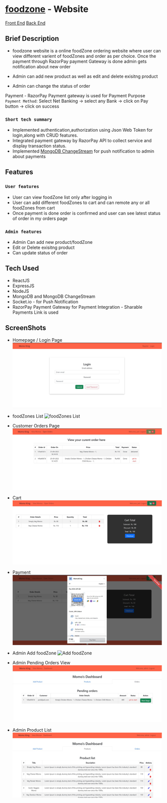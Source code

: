 # [foodzone](https://foodzone.netlify.app/) - Website

  [Front End](https://github.com/vishal-coder/foodZone-Ordering-App-Frontend)
  [Back End](https://github.com/vishal-coder/foodZone-Ordering-App-Backend)

## Brief Description

- foodzone website is a  online foodZone ordering website where user can view different varient of foodZones and order as per choice.
Once the payment through RazorPay payment Gateway is done admin gets notification about new order

- Admin can add new product as well as edit and delete exisitng product
- Admin can change the status of order 


Payment - RazorPay Payment gateway is used for Payment Purpose  
`Payment Method`:
Select Net Banking -> select any Bank -> click on Pay button -> click on success

### `Short tech summary`
  - Implemented authentication,authorization using Json Web Token for login,along with CRUD features.
  - Integrated payment gateway by RazorPay API to collect service and display transaction status.
  - Implemented [MongoDB ChangeStream](https://www.mongodb.com/docs/manual/changeStreams) for push notification to admin about payments
  


## Features

### `User features`
  - User can view foodZone list only after logging in 
  - User can add different foodZones to cart and can remote any or all foodZones from cart
  - Once payment is done order is confirmed and user can see latest status of order in my orders page  
  

### `Admin features`
  - Admin Can add new product/foodZone
  - Edit or Delete exisitng product
  - Can update status of order
 
  
## Tech Used
  - ReactJS
  - ExpressJS
  - NodeJS
  - MongoDB and MongoDB ChangeStream
  - Socket.io - for Push Notification
  - RazorPay Payment Gateway for Payment Integration - Sharable Payments Link is used

## ScreenShots
- Homepage / Login Page
![Homepage](/ScreenShots/Home.JPG "Homepage")

- foodZones List 
![foodZones List ](/ScreenShots/foodZoneList.JPG "foodZones List ")

- Customer Orders Page
![Customer Orders Page](/ScreenShots/CustomerOrdersPage.JPG "Customer Orders Page")

- Cart 
![Cart](/ScreenShots/Cart.JPG "Cart View")

- Payment
![Payment](/ScreenShots/Payment.JPG "Payment")

- Admin Add foodZone 
![Add foodZone ](/ScreenShots/AddfoodZone.JPG "Add foodZone ")

- Admin Pending Orders View
![Admin Pending Orders](/ScreenShots/AdminPendingOrders.JPG "Admin Pending Orders")

- Admin Product List
![Admin Product List](/ScreenShots/AdminProductList.JPG "Admin Product List")








